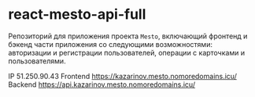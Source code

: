 # react-mesto-api-full

Репозиторий для приложения проекта `Mesto`, включающий фронтенд и бэкенд части приложения со следующими возможностями: авторизации и регистрации пользователей, операции с карточками и пользователями.

IP 51.250.90.43
Frontend https://kazarinov.mesto.nomoredomains.icu/
Backend https://api.kazarinov.mesto.nomoredomains.icu/
